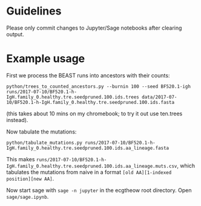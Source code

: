 # Guidelines

Please only commit changes to Jupyter/Sage notebooks after clearing output.


# Example usage

First we process the BEAST runs into ancestors with their counts:

    python/trees_to_counted_ancestors.py --burnin 100 --seed BF520.1-igh runs/2017-07-10/BF520.1-h-IgH.family_0.healthy.tre.seedpruned.100.ids.trees data/2017-07-10/BF520.1-h-IgH.family_0.healthy.tre.seedpruned.100.ids.fasta

(this takes about 10 mins on my chromebook; to try it out use ten.trees instead).

Now tabulate the mutations:

    python/tabulate_mutations.py runs/2017-07-10/BF520.1-h-IgH.family_0.healthy.tre.seedpruned.100.ids.aa_lineage.fasta

This makes `runs/2017-07-10/BF520.1-h-IgH.family_0.healthy.tre.seedpruned.100.ids.aa_lineage.muts.csv`, which tabulates the mutations from naive in a format `[old AA][1-indexed position][new AA]`.

Now start sage with `sage -n jupyter` in the ecgtheow root directory.
Open `sage/sage.ipynb`.
